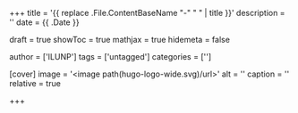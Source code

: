 +++
title = '{{ replace .File.ContentBaseName "-" " " | title }}'
description = ''
date = {{ .Date }}

draft = true
showToc = true
mathjax = true
hidemeta = false

author = ['ILUNP']
tags = ['untagged']
categories = ['']

[cover]
    image = '<image path(hugo-logo-wide.svg)/url>'
    alt = '<alt text>'
    caption = '<text>'
    relative = true
    
+++